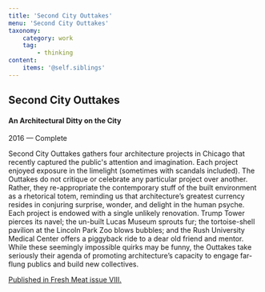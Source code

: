 ```yaml
---
title: 'Second City Outtakes'
menu: 'Second City Outtakes'
taxonomy:
    category: work
    tag:
        - thinking
content:
    items: '@self.siblings'
---
```


## Second City Outtakes
#### An Architectural Ditty on the City

<span class="textcolor">2016 — Complete</span>

Second City Outtakes gathers four architecture projects in Chicago that recently captured the public's attention and imagination. Each project enjoyed exposure in the limelight (sometimes with scandals included). The Outtakes do not critique or celebrate any particular project over another. Rather, they re-appropriate the contemporary stuff of the built environment as a rhetorical totem, reminding us that architecture’s greatest currency resides in conjuring surprise, wonder, and delight in the human psyche. Each project is endowed with a single unlikely renovation. Trump Tower pierces its navel; the un-built Lucas Museum sprouts fur; the tortoise-shell pavilion at the Lincoln Park Zoo blows bubbles; and the Rush University Medical Center offers a piggyback ride to a dear old friend and mentor. While these seemingly impossible quirks may be funny, the Outtakes take seriously their agenda of promoting architecture’s capacity to engage far-flung publics and build new collectives.

[Published in Fresh Meat issue VIII.](http://www.freshmeatjournal.com/fm-viii)

 
